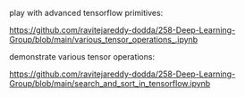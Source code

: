 play with advanced tensorflow primitives:

https://github.com/ravitejareddy-dodda/258-Deep-Learning-Group/blob/main/various_tensor_operations_.ipynb

demonstrate various tensor operations:

https://github.com/ravitejareddy-dodda/258-Deep-Learning-Group/blob/main/search_and_sort_in_tensorflow.ipynb
